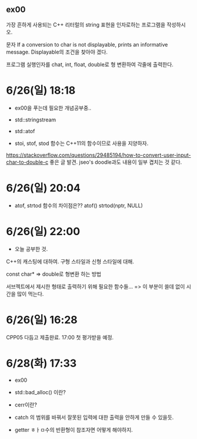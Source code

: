 ## ex00

가장 흔하게 사용되는 C++ 리터럴의 string 표현을 인자로하는 프로그램을 작성하시오.

문자
If a conversion to char is not displayable, prints an informative message.
Displayable의 조건을 찾아야 겠다.

프로그램 실행인자를
chat, int, float, double로 형 변환하여 각줄에 출력한다.

# 6/26(일) 18:18

- ex00을 푸는데 필요한 개념공부중..

- std::stringstream
- std::atof

- stoi, stof, stod 함수는 C++11의 함수이므로 사용을 지양하자.

https://stackoverflow.com/questions/29485194/how-to-convert-user-input-char-to-double-c
좋은 글 발견. jseo's doodle과도 내용이 일부 겹치는 것 같다.

# 6/26(일) 20:04

- atof, strtod 함수의 차이점은??
atof()
strtod(nptr, NULL)

# 6/26(일) 22:00

- 오늘 공부한 것.

C++의 캐스팅에 대하여.
구형 스타일과 신형 스타일에 대해.

const char* => double로 형변환 하는 방법

서브젝트에서 제시한 형태로 출력하기 위해 필요한 함수들...
=> 이 부분이 쓸데 없이 시간을 많이 먹는다.

# 6/26(일) 16:28

CPP05 다듬고 제출완료.
17:00 첫 평가받을 예정.

# 6/28(화) 17:33

- ex00
- std::bad_alloc() 이란?
- cerr이란?
- catch 의 범위를 바꿔서 잘못된 입력에 대한 출력을 안하게 만들 수 있을듯.

- getter ㅎㅏㅁ수의 반환형이 참조자면 어떻게 해야하지.